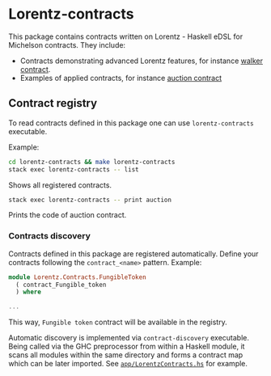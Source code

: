 # Lorentz-contracts

This package contains contracts written on Lorentz - Haskell eDSL for Michelson
contracts.
They include:

* Contracts demonstrating advanced Lorentz features, for instance
[walker contract](src/Lorentz/Contracts/Walker.hs).
* Examples of applied contracts, for instance
[auction contract](src/Lorentz/Contracts/Auction.hs)

## Contract registry

To read contracts defined in this package one can use `lorentz-contracts` executable.

Example:
```sh
cd lorentz-contracts && make lorentz-contracts
stack exec lorentz-contracts -- list
```
Shows all registered contracts.

```sh
stack exec lorentz-contracts -- print auction
```
Prints the code of auction contract.

### Contracts discovery

Contracts defined in this package are registered automatically.
Define your contracts following the `contract_<name>` pattern. Example:
```hs
module Lorentz.Contracts.FungibleToken
  ( contract_Fungible_token
  ) where

...
```
This way, `Fungible token` contract will be available in the registry.

Automatic discovery is implemented via `contract-discovery` executable.
Being called via the GHC preprocessor from within a Haskell module,
it scans all modules within the same directory and forms a contract map which can
be later imported. See [`app/LorentzContracts.hs`](app/LorentzContracts.hs) for example.
